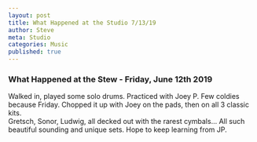 ```yaml
---
layout: post
title: What Happened at the Studio 7/13/19
author: Steve
meta: Studio
categories: Music
published: true
---
```

### What Happened at the Stew - Friday, June 12th 2019

Walked in, played some solo drums.
Practiced with Joey P. 
Few coldies because Friday. 
Chopped it up with Joey on the pads, then on all 3 classic kits.  
Gretsch, Sonor, Ludwig, all decked out with the rarest cymbals...  All such beautiful sounding and unique sets. 
Hope to keep learning from JP. 